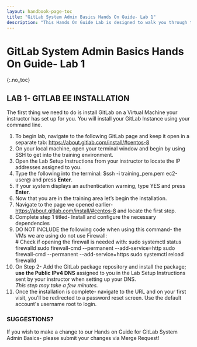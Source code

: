 ```yaml
---
layout: handbook-page-toc
title: "GitLab System Admin Basics Hands On Guide- Lab 1"
description: "This Hands On Guide Lab is designed to walk you through the lab exercises used in the GitLab System Admin Basics course."
---
```

# GitLab System Admin Basics Hands On Guide- Lab 1
{:.no_toc}

## LAB 1- GITLAB EE INSTALLATION

The first thing we need to do is install GitLab on a Virtual Machine your instructor has set up for you. You will install your GitLab Instance using your command line.  

1. To begin lab, navigate to the following GitLab page and keep it open in a separate tab: <https://about.gitlab.com/install/#centos-8>  
2. On your local machine, open your terminal window and begin by using SSH to get into the training environment.  
3. Open the Lab Setup Instructions from your instructor to locate the IP addresses assigned to you.  
4. Type the following into the terminal: $ssh -i training\_pem.pem ec2-user@<public IPv4-system> and press **Enter**. 
5. If your system displays an authentication warning, type YES and press **Enter**. 
6. Now that you are in the training area let’s begin the installation. 
7. Navigate to the page we opened earlier- <https://about.gitlab.com/install/#centos-8> and locate the first step.  
8. Complete step 1 titled- Install and configure the necessary dependencies  
9. DO NOT INCLUDE the following code when using this command- the VMs we are using do not use Firewall:  
    \# Check if opening the firewall is needed with: sudo systemctl status firewalld 
    sudo firewall-cmd --permanent --add-service=http sudo firewall-cmd --permanent --add-service=https sudo systemctl reload firewalld 
10. On Step 2- Add the GitLab package repository and install the package; **use the Public IPv4 DNS** assigned to you in the Lab Setup Instructions sent by your instructor when setting up your DNS.  
*This step may take a few minutes.*  
11. Once the installation is complete- navigate to the URL and on your first visit, you'll be redirected to a password reset screen. Use the default account's username root to login. 

### SUGGESTIONS?

If you wish to make a change to our Hands on Guide for GitLab System Admin Basics- please submit your changes via Merge Request!

